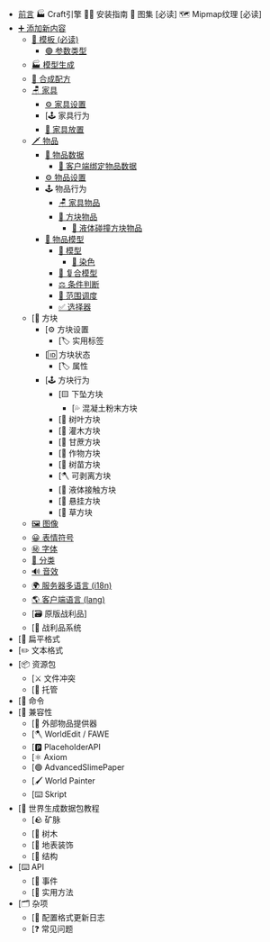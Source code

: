 <!-- _sidebar.md -->

* [前言](README.md)
🏭️ Craft引擎
🧑‍🔧 安装指南
📍 图集 [必读]
🗺️ Mipmap纹理 [必读]
* [➕️ 添加新内容](add_new_content/add_new_content.md)
    * [📄 模板 (必读)](add_new_content/templates.md)
        * [🟢 参数类型](add_new_content/hight_templates.md)
    * [🏭️ 模型生成](add_new_content/model.md)
    * [📖 合成配方](add_new_content/recipe.md)
    * [🪑 家具](furniture/fumiture.md)
        * [⚙️ 家具设置](furniture/fumiture_setting.md)
        * [🕹️ 家具行为
        * [📍 家具放置](furniture/furniture_placement.md)
    * [🗡️ 物品](item/item.md)
        * [🔢 物品数据](item/itemdata.md)
            * [🔢 客户端绑定物品数据](item/boundata.md)
        * [⚙️ 物品设置](item/itemsetting.md)
        * 🕹️ 物品行为
            * [🪑 家具物品](item/furniture.md)
            * [🧱 方块物品](item/block.md)
                * [🌊 液体碰撞方块物品](item/water.md)
        * [🟰 物品模型](item/model.md)
            * [📐 模型](item/model_model.md)
                * [🎨 染色](item/tint.md)
            * [🧩 复合模型](item/composite.md)
            * [⚖️ 条件判断](item/condition.md)
            * [📡 范围调度](item/range_Dispatch.md)
            * [✅ 选择器](item/select.md)
    * [🧱 方块
        * [⚙️ 方块设置
            * [🏷️ 实用标签
        * [🆔 方块状态
            * [🏷️ 属性
        * [🕹️ 方块行为
            * [🟨 下坠方块
                * [💦 混凝土粉末方块
            * [🍁 树叶方块
            * [🪻 灌木方块
            * [🎍 甘蔗方块
            * [🌽 作物方块
            * [🌴 树苗方块
            * [🪓 可剥离方块
            * [🌊 液体接触方块
            * [🚟 悬挂方块
            * [🌿 草方块
    * [🖼️ 图像](add_new_content/image.md)
    * [😀 表情符号](add_new_content/emj.md)
    * [㊙️ 字体](add_new_content/font.md)
    * [📂 分类](add_new_content/category.md)
    * [🔊 音效](add_new_content/sound.md)
    * [🌍 服务器多语言 (i18n)](add_new_content/i18n.md)
    * [🌎️ 客户端语言 (lang)](add_new_content/lang.md)
    * [🗃️ 原版战利品]
    * [💎 战利品系统
* [📜 扁平格式
* [✏️ 文本格式
* [📦️ 资源包
    * [⚔️ 文件冲突
    * [🛜 托管
* [🐚 命令
* [🔌 兼容性
    * [🐌 外部物品提供器
    * [🪓 WorldEdit / FAWE
    * [🅿️ PlaceholderAPI
    * [⚛️ Axiom
    * [🟢 AdvancedSlimePaper
    * [🖌️ World Painter
    * [⌨️ Skript
* [📔 世界生成数据包教程
    * [🪨 矿脉
    * [🌳 树木
    * [🌺 地表装饰
    * [🏰 结构
* [⌨️ API
    * [🎈 事件
    * [🔭 实用方法
* [🗂️ 杂项
    * [📓 配置格式更新日志
    * [❓️ 常见问题